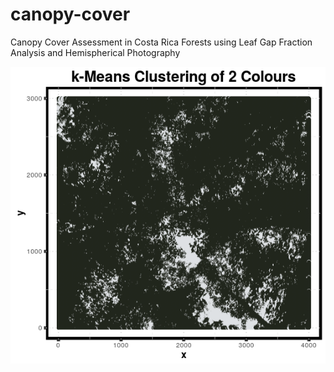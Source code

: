 # canopy-cover
Canopy Cover Assessment in Costa Rica Forests using Leaf Gap Fraction Analysis and Hemispherical Photography

![hemispherical image](plots/clustered_image.png)
